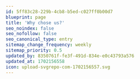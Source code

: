 ```yaml
---
id: 5ff83c28-229b-4cb8-b5ed-c027ff0b00d7
blueprint: page
title: 'Why chose us?'
seo_noindex: false
seo_nofollow: false
seo_canonical_type: entry
sitemap_change_frequency: weekly
sitemap_priority: 0.5
updated_by: 8350761f-fe3f-491d-834e-e0c43793a576
updated_at: 1702156558
icon: upload-svgrepo-com-1702156557.svg
---
```

